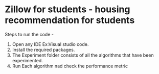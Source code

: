 # Zillow for students - housing recommendation for students

Steps to run the code - 
1. Open any IDE Ex:Visual studio code.
2. Install the required packages.
3. The Experiment folder consists of all the algorithms that have been experimented.
4. Run Each algorithm nad check the performance metric 
  
